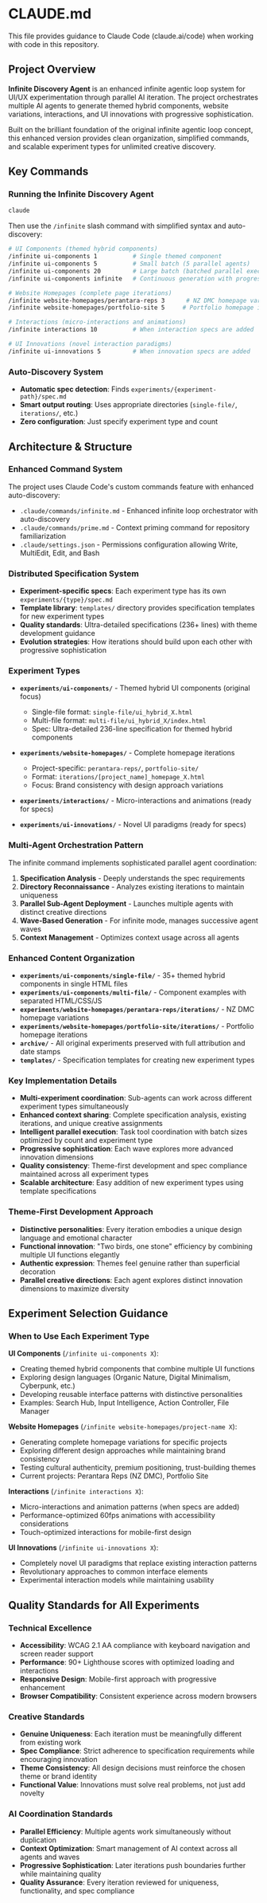 # CLAUDE.md

This file provides guidance to Claude Code (claude.ai/code) when working with code in this repository.

## Project Overview

**Infinite Discovery Agent** is an enhanced infinite agentic loop system for UI/UX experimentation through parallel AI iteration. The project orchestrates multiple AI agents to generate themed hybrid components, website variations, interactions, and UI innovations with progressive sophistication.

Built on the brilliant foundation of the original infinite agentic loop concept, this enhanced version provides clean organization, simplified commands, and scalable experiment types for unlimited creative discovery.

## Key Commands

### Running the Infinite Discovery Agent

```bash
claude
```

Then use the `/infinite` slash command with simplified syntax and auto-discovery:

```bash
# UI Components (themed hybrid components)
/infinite ui-components 1          # Single themed component
/infinite ui-components 5          # Small batch (5 parallel agents)
/infinite ui-components 20         # Large batch (batched parallel execution)
/infinite ui-components infinite   # Continuous generation with progressive sophistication

# Website Homepages (complete page iterations)
/infinite website-homepages/perantara-reps 3      # NZ DMC homepage variations
/infinite website-homepages/portfolio-site 5     # Portfolio homepage iterations

# Interactions (micro-interactions and animations)
/infinite interactions 10          # When interaction specs are added

# UI Innovations (novel interaction paradigms)  
/infinite ui-innovations 5         # When innovation specs are added
```

### Auto-Discovery System
- **Automatic spec detection**: Finds `experiments/{experiment-path}/spec.md`
- **Smart output routing**: Uses appropriate directories (`single-file/`, `iterations/`, etc.)
- **Zero configuration**: Just specify experiment type and count

## Architecture & Structure

### Enhanced Command System
The project uses Claude Code's custom commands feature with enhanced auto-discovery:
- `.claude/commands/infinite.md` - Enhanced infinite loop orchestrator with auto-discovery
- `.claude/commands/prime.md` - Context priming command for repository familiarization
- `.claude/settings.json` - Permissions configuration allowing Write, MultiEdit, Edit, and Bash

### Distributed Specification System
- **Experiment-specific specs**: Each experiment type has its own `experiments/{type}/spec.md`
- **Template library**: `templates/` directory provides specification templates for new experiment types
- **Quality standards**: Ultra-detailed specifications (236+ lines) with theme development guidance
- **Evolution strategies**: How iterations should build upon each other with progressive sophistication

### Experiment Types
- **`experiments/ui-components/`** - Themed hybrid UI components (original focus)
  - Single-file format: `single-file/ui_hybrid_X.html`
  - Multi-file format: `multi-file/ui_hybrid_X/index.html`
  - Spec: Ultra-detailed 236-line specification for themed hybrid components

- **`experiments/website-homepages/`** - Complete homepage iterations
  - Project-specific: `perantara-reps/`, `portfolio-site/`
  - Format: `iterations/[project_name]_homepage_X.html`
  - Focus: Brand consistency with design approach variations

- **`experiments/interactions/`** - Micro-interactions and animations (ready for specs)
- **`experiments/ui-innovations/`** - Novel UI paradigms (ready for specs)

### Multi-Agent Orchestration Pattern
The infinite command implements sophisticated parallel agent coordination:
1. **Specification Analysis** - Deeply understands the spec requirements
2. **Directory Reconnaissance** - Analyzes existing iterations to maintain uniqueness
3. **Parallel Sub-Agent Deployment** - Launches multiple agents with distinct creative directions
4. **Wave-Based Generation** - For infinite mode, manages successive agent waves
5. **Context Management** - Optimizes context usage across all agents

### Enhanced Content Organization
- **`experiments/ui-components/single-file/`** - 35+ themed hybrid components in single HTML files
- **`experiments/ui-components/multi-file/`** - Component examples with separated HTML/CSS/JS
- **`experiments/website-homepages/perantara-reps/iterations/`** - NZ DMC homepage variations
- **`experiments/website-homepages/portfolio-site/iterations/`** - Portfolio homepage iterations
- **`archive/`** - All original experiments preserved with full attribution and date stamps
- **`templates/`** - Specification templates for creating new experiment types

### Key Implementation Details
- **Multi-experiment coordination**: Sub-agents can work across different experiment types simultaneously
- **Enhanced context sharing**: Complete specification analysis, existing iterations, and unique creative assignments
- **Intelligent parallel execution**: Task tool coordination with batch sizes optimized by count and experiment type
- **Progressive sophistication**: Each wave explores more advanced innovation dimensions
- **Quality consistency**: Theme-first development and spec compliance maintained across all experiment types
- **Scalable architecture**: Easy addition of new experiment types using template specifications

### Theme-First Development Approach
- **Distinctive personalities**: Every iteration embodies a unique design language and emotional character
- **Functional innovation**: "Two birds, one stone" efficiency by combining multiple UI functions elegantly
- **Authentic expression**: Themes feel genuine rather than superficial decoration
- **Parallel creative directions**: Each agent explores distinct innovation dimensions to maximize diversity

## Experiment Selection Guidance

### When to Use Each Experiment Type

**UI Components** (`/infinite ui-components X`):
- Creating themed hybrid components that combine multiple UI functions
- Exploring design languages (Organic Nature, Digital Minimalism, Cyberpunk, etc.)
- Developing reusable interface patterns with distinctive personalities
- Examples: Search Hub, Input Intelligence, Action Controller, File Manager

**Website Homepages** (`/infinite website-homepages/project-name X`):
- Generating complete homepage variations for specific projects
- Exploring different design approaches while maintaining brand consistency
- Testing cultural authenticity, premium positioning, trust-building themes
- Current projects: Perantara Reps (NZ DMC), Portfolio Site

**Interactions** (`/infinite interactions X`):
- Micro-interactions and animation patterns (when specs are added)
- Performance-optimized 60fps animations with accessibility considerations
- Touch-optimized interactions for mobile-first design

**UI Innovations** (`/infinite ui-innovations X`):
- Completely novel UI paradigms that replace existing interaction patterns
- Revolutionary approaches to common interface elements
- Experimental interaction models while maintaining usability

## Quality Standards for All Experiments

### Technical Excellence
- **Accessibility**: WCAG 2.1 AA compliance with keyboard navigation and screen reader support
- **Performance**: 90+ Lighthouse scores with optimized loading and interactions
- **Responsive Design**: Mobile-first approach with progressive enhancement
- **Browser Compatibility**: Consistent experience across modern browsers

### Creative Standards
- **Genuine Uniqueness**: Each iteration must be meaningfully different from existing work
- **Spec Compliance**: Strict adherence to specification requirements while encouraging innovation
- **Theme Consistency**: All design decisions must reinforce the chosen theme or brand identity
- **Functional Value**: Innovations must solve real problems, not just add novelty

### AI Coordination Standards
- **Parallel Efficiency**: Multiple agents work simultaneously without duplication
- **Context Optimization**: Smart management of AI context across all agents and waves
- **Progressive Sophistication**: Later iterations push boundaries further while maintaining quality
- **Quality Assurance**: Every iteration reviewed for uniqueness, functionality, and spec compliance